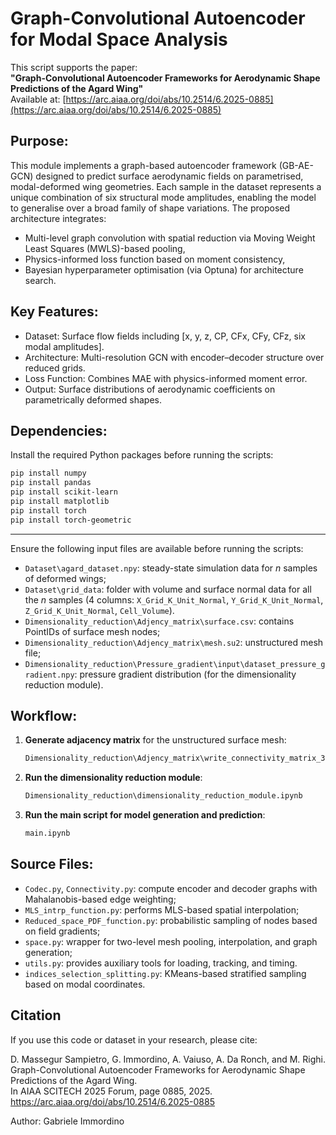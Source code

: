 Graph-Convolutional Autoencoder for Modal Space Analysis
====================================================================

This script supports the paper:  
**"Graph-Convolutional Autoencoder Frameworks for Aerodynamic Shape Predictions of the Agard Wing"**  
Available at: [https://arc.aiaa.org/doi/abs/10.2514/6.2025-0885](https://arc.aiaa.org/doi/abs/10.2514/6.2025-0885)


Purpose:
--------
This module implements a graph-based autoencoder framework (GB-AE-GCN) designed to predict surface aerodynamic fields on parametrised, modal-deformed wing geometries. 
Each sample in the dataset represents a unique combination of six structural mode amplitudes, enabling the model to generalise over a broad family of shape variations.
The proposed architecture integrates:
- Multi-level graph convolution with spatial reduction via Moving Weight Least Squares (MWLS)-based pooling,
- Physics-informed loss function based on moment consistency,
- Bayesian hyperparameter optimisation (via Optuna) for architecture search.

Key Features:
-------------
- Dataset: Surface flow fields including [x, y, z, CP, CFx, CFy, CFz, six modal amplitudes].
- Architecture: Multi-resolution GCN with encoder–decoder structure over reduced grids.
- Loss Function: Combines MAE with physics-informed moment error.
- Output: Surface distributions of aerodynamic coefficients on parametrically deformed shapes.

Dependencies:
-------------
Install the required Python packages before running the scripts:

```bash
pip install numpy
pip install pandas
pip install scikit-learn
pip install matplotlib
pip install torch
pip install torch-geometric
```

-------------
Ensure the following input files are available before running the scripts:
- `Dataset\agard_dataset.npy`: steady-state simulation data for $n$ samples of deformed wings;
- `Dataset\grid_data`: folder with volume and surface normal data for all the $n$ samples (4 columns: `X_Grid_K_Unit_Normal`, `Y_Grid_K_Unit_Normal`, `Z_Grid_K_Unit_Normal`, `Cell_Volume`).
- `Dimensionality_reduction\Adjency_matrix\surface.csv`: contains PointIDs of surface mesh nodes;
- `Dimensionality_reduction\Adjency_matrix\mesh.su2`: unstructured mesh file;
- `Dimensionality_reduction\Pressure_gradient\input\dataset_pressure_gradient.npy`: pressure gradient distribution (for the dimensionality reduction module).

Workflow:
---------
1. **Generate adjacency matrix** for the unstructured surface mesh:
   ```bash
   Dimensionality_reduction\Adjency_matrix\write_connectivity_matrix_3D_unstructured.ipynb
   ````

2. **Run the dimensionality reduction module**:

   ```bash
   Dimensionality_reduction\dimensionality_reduction_module.ipynb
   ```

3. **Run the main script for model generation and prediction**:

   ```bash
   main.ipynb
   ```

Source Files:
-------------
- `Codec.py`, `Connectivity.py`: compute encoder and decoder graphs with Mahalanobis-based edge weighting;
- `MLS_intrp_function.py`: performs MLS-based spatial interpolation;
- `Reduced_space_PDF_function.py`: probabilistic sampling of nodes based on field gradients;
- `space.py`: wrapper for two-level mesh pooling, interpolation, and graph generation;
- `utils.py`: provides auxiliary tools for loading, tracking, and timing.
- `indices_selection_splitting.py`: KMeans-based stratified sampling based on modal coordinates.


Citation
-------------

If you use this code or dataset in your research, please cite:

D. Massegur Sampietro, G. Immordino, A. Vaiuso, A. Da Ronch, and M. Righi.  
Graph-Convolutional Autoencoder Frameworks for Aerodynamic Shape Predictions of the Agard Wing.  
In AIAA SCITECH 2025 Forum, page 0885, 2025.  
https://arc.aiaa.org/doi/abs/10.2514/6.2025-0885


Author: Gabriele Immordino
